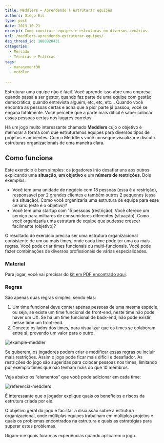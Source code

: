 ```yaml
---
title: Meddlers – Aprendendo a estruturar equipes
authors: Diego Eis
type: post
date: 2013-10-21
excerpt: Como construir equipes e estruturas em diversos cenários.
url: /meddlers-aprendendo-estruturar-equipes/
dsq_thread_id: 1880920431
categories:
  - Mercado
  - Técnicas e Práticas
tags:
  - management30
  - meddler

---
```

Estruturar uma equipe não é fácil. Você aprende isso abre uma empresa, quando passa a ser gestor, quando faz parte de uma equipe com gestão democrática, quando entrevista alguém, etc, etc, etc&#8230; Quando você encontra as pessoas certas e acha que a pior parte já passou, você se engana totalmente. Você percebe que a parte mais difícil é saber colocar essas pessoas certas nos lugares corretos.

Há um jogo muito interessante chamado **Meddlers** cujo o objetivo é melhorar a forma com que estruturamos equipes para diversos tipos de projetos e ambientes. Com o Meddlers você consegue visualizar e discutir estruturas organizacionais de uma maneira clara.

## Como funciona

Este exercício é bem simples: os jogadores irão desafiar uns aos outros explicando uma **situação**, **um objetivo** e um **número de restrições**. Dois exemplos:

  * Você tem uma unidade de negócio com 18 pessoas (essa é a restrição), responsável por 2 grandes clientes e também outros 2 pequenos (essa é a situação). Como você organizaria uma estrutura de equipe para esse cenário (este é o objetivo)? 
  * Você tem uma startup com 15 pessoas (restrição). Você oferece um serviço para milhares de consumidores diferentes (situação). Como você organizaria uma estrutura de equipe que pudesse crescer facilmente (objetivo)? 

O resultado do exercício precisa ser uma estrutura organizacional consistente de um ou mais times, onde cada time pode ter uma ou mais regras. Você pode criar times funcionais ou multi-funcionais. Você pode fazer combinações de diversos profissionais de várias especialidades. 

### Material

Para jogar, você vai precisar do [kit em PDF encontrado aqui][1].

### Regras

São apenas duas regras simples, sendo elas:

  1. Um time funcional deve conter apenas pessoas de uma mesma espécie, ou seja, se existe um time funcional de front-end, neste time não pode haver um UX. Se há um time funcional de back-end, não pode existir nesse time um front-end. 
  2. Conecte os lados dos times, para visualizar que os times se colaboram entre si, provendo um valor para o outro. 

<img src="https://raw.githubusercontent.com/diegoeis/tableless-static-images/master/2013/10/example-meddler.jpg" alt="example-meddler" width="550" height="678" class="alignnone size-full wp-image-39257" srcset="uploads/2013/10/example-meddler.jpg 550w, uploads/2013/10/example-meddler-136x168.jpg 136w, uploads/2013/10/example-meddler-251x310.jpg 251w" sizes="(max-width: 550px) 100vw, 550px" />

Se quiserem, os jogadores podem criar e modificar essas regras ou incluir mais restrições. Assim o jogo pode ficar mais difícil e desafiador. As restrições do jogo são sugeridas para colocar pessoas nos times, limitando por exemplo times que não tenham mais do que 10 membros.

Veja abaixo os &#8220;elementos&#8221; que você pode adicionar em cada time:

<img src="https://raw.githubusercontent.com/diegoeis/tableless-static-images/master/2013/10/referencia-meddlers.jpg" alt="referencia-meddlers" width="500" height="363" class="alignnone size-full wp-image-39256" srcset="uploads/2013/10/referencia-meddlers.jpg 500w, uploads/2013/10/referencia-meddlers-231x168.jpg 231w, uploads/2013/10/referencia-meddlers-426x310.jpg 426w" sizes="(max-width: 500px) 100vw, 500px" />

É interessante que o jogador explique quais os benefícios e riscos da estrutura criada por ele.

O objetivo geral do jogo é facilitar a discussão sobre a estrutura organizacional, onde múltiplas equipes trabalham em múltiplos projetos e quais os problemas encontrados na estrutura e quais as estratégias para superar estes problemas.

Digam-me quais foram as experiências quando aplicarem o jogo.

 [1]: https://www.management30.com/product/meddlers/
